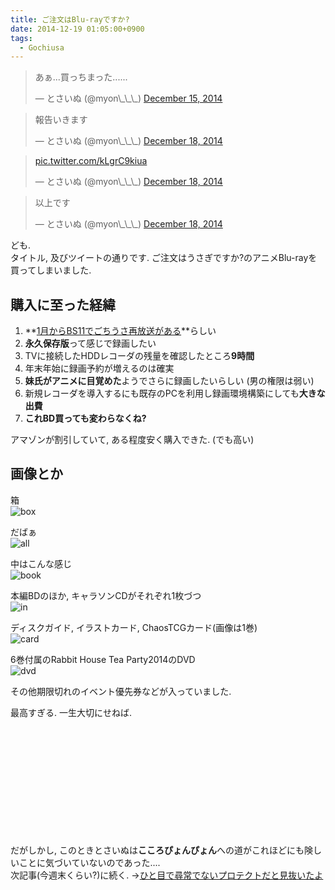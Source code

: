 ```yaml
---
title: ご注文はBlu-rayですか?
date: 2014-12-19 01:05:00+0900
tags:
  - Gochiusa
---
```


<blockquote class="twitter-tweet tw-align-center" lang="en"><p>あぁ...買っちまった......</p>&mdash; とさいぬ (@myon\_\_\_) <a href="https://twitter.com/myon___/status/544401154763800576">December 15, 2014</a></blockquote>
<script async src="//platform.twitter.com/widgets.js" charset="utf-8"></script>

<blockquote class="twitter-tweet tw-align-center" lang="en"><p>報告いきます</p>&mdash; とさいぬ (@myon\_\_\_) <a href="https://twitter.com/myon___/status/545500744103653377">December 18, 2014</a></blockquote>
<script async src="//platform.twitter.com/widgets.js" charset="utf-8"></script>

<blockquote class="twitter-tweet tw-align-center" lang="en"><p><a href="http://t.co/kLgrC9kiua">pic.twitter.com/kLgrC9kiua</a></p>&mdash; とさいぬ (@myon\_\_\_) <a href="https://twitter.com/myon___/status/545500819198459904">December 18, 2014</a></blockquote>
<script async src="//platform.twitter.com/widgets.js" charset="utf-8"></script>

<blockquote class="twitter-tweet tw-align-center" lang="en"><p>以上です</p>&mdash; とさいぬ (@myon\_\_\_) <a href="https://twitter.com/myon___/status/545500835673694209">December 18, 2014</a></blockquote>
<script async src="//platform.twitter.com/widgets.js" charset="utf-8"></script>

ども.  
タイトル, 及びツイートの通りです. ご注文はうさぎですか?のアニメBlu-rayを買ってしまいました.

<!--more-->

## 購入に至った経緯

1. **[1月からBS11でごちうさ再放送がある](http://www.gochiusa.com/news/hp0001/index02610000.html)**らしい
2. **永久保存版**って感じで録画したい
3. TVに接続したHDDレコーダの残量を確認したところ**9時間**
4. 年末年始に録画予約が増えるのは確実
5. **妹氏がアニメに目覚めた**ようでさらに録画したいらしい (男の権限は弱い)
6. 新規レコーダを導入するにも既存のPCを利用し録画環境構築にしても**大きな出費**
7. **これBD買っても変わらなくね?**

アマゾンが割引していて, ある程度安く購入できた. (でも高い)

## 画像とか

箱  
![box](https://lh5.googleusercontent.com/-xLeU9vuHx94/VJLfdpF8dEI/AAAAAAAADx4/5sVGiLeMAyA/s640/IMG_2634.JPG)

だばぁ  
![all](https://lh3.googleusercontent.com/-5EQiHCee7tI/VJLepu-CI-I/AAAAAAAADxE/TqA0aohOCFA/s640/IMG_2626.JPG)

中はこんな感じ  
![book](https://lh6.googleusercontent.com/-fmwq5S4FGUI/VJLe4FsborI/AAAAAAAADxU/swZEI7XTk3c/s640/IMG_2627.JPG)

本編BDのほか, キャラソンCDがそれぞれ1枚づつ  
![in](https://lh3.googleusercontent.com/-SxQ11_GA7l8/VJLkE-EdtfI/AAAAAAAADyI/0TnSOfSVgjA/s640/IMG_2637.JPG)

ディスクガイド, イラストカード, ChaosTCGカード(画像は1巻)  
![card](https://lh6.googleusercontent.com/-kc8EgFprJYs/VJLfSul5JUI/AAAAAAAADxo/HOt3Rody0P4/s640/IMG_2631.JPG)

6巻付属のRabbit House Tea Party2014のDVD  
![dvd](https://lh3.googleusercontent.com/-bSdsT_i8m6k/VJLfVd7fvfI/AAAAAAAADxw/DbHS1wgl_NY/s640/IMG_2633.JPG)

その他期限切れのイベント優先券などが入っていました.

最高すぎる. 一生大切にせねば.

&nbsp;

&nbsp;

&nbsp;

&nbsp;

&nbsp;

&nbsp;

だがしかし, このときとさいぬは**こころぴょんぴょん**への道がこれほどにも険しいことに気づいていないのであった....  
次記事(今週末くらい?)に続く. →[ひと目で尋常でないプロテクトだと見抜いたよ](/blog/2014/12/20/fu_k_power_dvd/)
